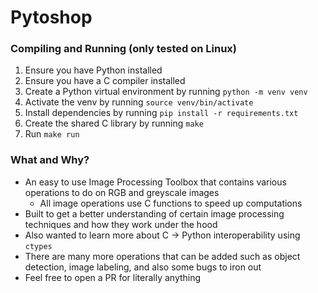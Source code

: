 # Pytoshop

### Compiling and Running (only tested on Linux)

1.  Ensure you have Python installed
2.  Ensure you have a C compiler installed
3.  Create a Python virtual environment by running `python -m venv venv`
4.  Activate the venv by running `source venv/bin/activate`
5.  Install dependencies by running `pip install -r requirements.txt`
6.  Create the shared C library by running `make`
7.  Run `make run`

### What and Why?

- An easy to use Image Processing Toolbox that contains various operations to do on RGB and greyscale images
  - All image operations use C functions to speed up computations
- Built to get a better understanding of certain image processing techniques and how they work under the hood
- Also wanted to learn more about C -> Python interoperability using `ctypes`
- There are many more operations that can be added such as object detection, image labeling, and also some bugs to iron out
- Feel free to open a PR for literally anything
